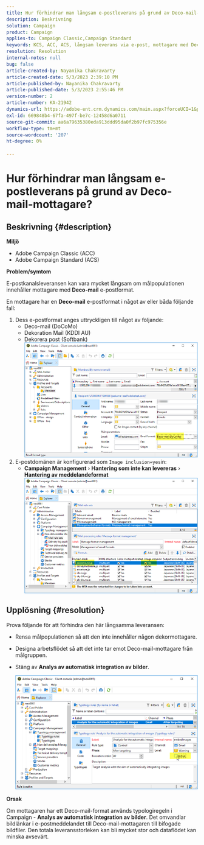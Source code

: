 ```yaml
---
title: Hur förhindrar man långsam e-postleverans på grund av Deco-mail-mottagare?
description: Beskrivning
solution: Campaign
product: Campaign
applies-to: Campaign Classic,Campaign Standard
keywords: KCS, ACC, ACS, långsam leverans via e-post, mottagare med Deco-e-postformat, prestanda, dataflöde
resolution: Resolution
internal-notes: null
bug: false
article-created-by: Nayanika Chakravarty
article-created-date: 5/3/2023 2:39:10 PM
article-published-by: Nayanika Chakravarty
article-published-date: 5/3/2023 2:55:46 PM
version-number: 2
article-number: KA-21942
dynamics-url: https://adobe-ent.crm.dynamics.com/main.aspx?forceUCI=1&pagetype=entityrecord&etn=knowledgearticle&id=707ebc3c-c0e9-ed11-a7c6-6045bd006b25
exl-id: 669848b4-67fa-497f-be7c-12458d6a0711
source-git-commit: aa6a79635380eda913ddd95da0f2b97fc975356e
workflow-type: tm+mt
source-wordcount: '207'
ht-degree: 0%

---
```


# Hur förhindrar man långsam e-postleverans på grund av Deco-mail-mottagare?

## Beskrivning {#description}


<b>Miljö</b>

- Adobe Campaign Classic (ACC)
- Adobe Campaign Standard (ACS)


<b>Problem/symtom</b>

E-postkanalsleveransen kan vara mycket långsam om målpopulationen innehåller mottagare med <b>Deco-mail</b> e-postformat.

En mottagare har en <b>Deco-mail</b> e-postformat i något av eller båda följande fall:

1. Dess e-postformat anges uttryckligen till något av följande:
   - Deco-mail (DoCoMo)
   - Dekoration Mail (KDDI AU)
   - Dekorera post (Softbank)         ![](assets/___727ebc3c-c0e9-ed11-a7c6-6045bd006b25___.png)
2. E-postdomänen är konfigurerad som `Image inclusion=yes`in:
   - <b>Campaign Management</b> › <b>Hantering som inte kan levereras</b> › <b>Hantering av meddelandeformat</b>        ![](assets/___c4d8b442-c0e9-ed11-a7c6-6045bd006b25___.png)



## Upplösning {#resolution}


Prova följande för att förhindra den här långsamma leveransen:

- Rensa målpopulationen så att den inte innehåller någon dekormottagare.
- Designa arbetsflödet så att det inte tar emot Deco-mail-mottagare från målgruppen.
- Stäng av <b>Analys av automatisk integration av bilder</b>.


  ![](assets/6f31278e-55e4-ed11-a7c7-6045bd006b4b.png)


<b>Orsak</b>

Om mottagaren har ett Deco-mail-format används typologiregeln i Campaign - <b>Analys av automatisk integration av bilder</b>. Det omvandlar bildlänkar i e-postmeddelandet till Deco-mail-mottagaren till bifogade bildfiler. Den totala leveransstorleken kan bli mycket stor och dataflödet kan minska avsevärt.
